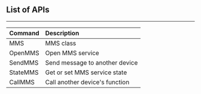 ## List of APIs

---

| Command | Description |
| :--- | :--- |
| MMS | MMS class |
| OpenMMS | Open MMS service |
| SendMMS | Send message to another device |
| StateMMS | Get or set MMS service state |
| CallMMS | Call another device's function |



